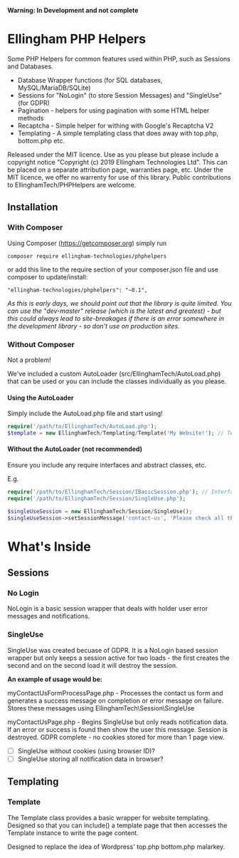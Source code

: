 **Warning: In Development and not complete**
# Ellingham PHP Helpers
Some PHP Helpers for common features used within PHP, such as Sessions and Databases.

- Database Wrapper functions (for SQL databases, MySQL/MariaDB/SQLite)
- Sessions for "NoLogin" (to store Session Messages) and "SingleUse" (for GDPR)
- Pagination - helpers for using pagination with some HTML helper methods
- Recaptcha - Simple helper for withing with Google's Recaptcha V2
- Templating - A simple templating class that does away with top.php, bottom.php etc.

Released under the MIT licence.  Use as you please but please include a copyright notice "Copyright (c) 2019 Ellingham Technologies Ltd".  This can be placed on a separate attribution page, warranties page, etc.  Under the MIT licence, we offer no warrenty for use of this library.  Public contributions to EllinghamTech/PHPHelpers are welcome.

## Installation
### With Composer
Using Composer (https://getcomposer.org) simply run
```
composer require ellingham-technologies/phphelpers
```

or add this line to the require section of your composer.json file and use composer to update/install:
```
"ellingham-technologies/phphelpers": "~0.1",
```

*As this is early days, we should point out that the library is quite limited.  You can use the "dev-master" release (which is the latest and greatest) - but this could always lead to site-breakages if there is an error somewhere in the development library - so don't use on production sites.*

### Without Composer
Not a problem!

We've included a custom AutoLoader (src/EllinghamTech/AutoLoad.php) that can be used or you can
include the classes individually as you please. 

#### Using the AutoLoader
Simply include the AutoLoad.php file and start using!

```php
require('/path/to/EllinghamTech/AutoLoad.php');
$template = new EllinghamTech/Templating/Template('My Website!'); // Template class is now autoloaded by PHP
```

#### Without the AutoLoader (not recommended)
Ensure you include any require interfaces and abstract classes, etc.

E.g.
```php
require('/path/to/EllinghamTech/Session/IBasicSession.php'); // Interface used by SingleUse session class
require('/path/to/EllinghamTech/Session/SingleUse.php');

$singleUseSession = new EllinghamTech/Session/SingleUse();
$singleUseSession->setSessionMessage('contact-us', 'Please check all the fields to ensure you have entered the correct details');
```

# What's Inside

## Sessions
### No Login
NoLogin is a basic session wrapper that deals with holder user error messages and notifications.

### SingleUse
SingleUse was created becuase of GDPR.  It is a NoLogin based session wrapper but only keeps a
session active for two loads - the first creates the second and on the second load it will destroy
the session.

**An example of usage would be:**

myContactUsFormProcessPage.php - Processes the contact us form and generates a success message on
completion or error message on failure.  Stores these messages using EllinghamTech\Session\SingleUse

myContactUsPage.php - Begins SingleUse but only reads notification data.  If an error or success is
found then show the user this message.  Session is destroyed.  GDPR complete - no cookies stored for
more than 1 page view.

- [ ] SingleUse without cookies (using browser ID)?
- [ ] SingleUse storing all notification data in browser?

## Templating
### Template
The Template class provides a basic wrapper for website templating.  Designed so that you can include()
a template page that then accesses the Template instance to write the page content.

Designed to replace the idea of Wordpress' top.php bottom.php malarkey.
